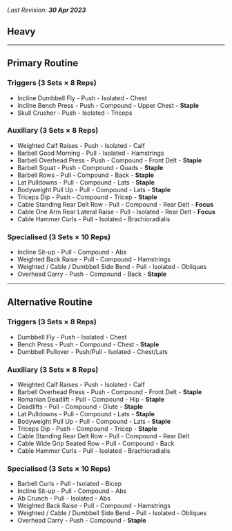 _Last Revision: **30 Apr 2023**_

## **Heavy**
---

## Primary Routine

### Triggers (3 Sets × 8 Reps)
- Incline Dumbbell Fly - Push - Isolated - Chest  
- Incline Bench Press - Push - Compound - Upper Chest - **Staple**  
- Skull Crusher - Push - Isolated - Triceps  

### Auxiliary (3 Sets × 8 Reps)
- Weighted Calf Raises - Push - Isolated - Calf  
- Barbell Good Morning - Pull - Isolated - Hamstrings  
- Barbell Overhead Press - Push - Compound - Front Delt - **Staple**  
- Barbell Squat - Push - Compound - Quads - **Staple**  
- Barbell Rows - Pull - Compound - Back - **Staple**  
- Lat Pulldowns - Pull - Compound - Lats - **Staple**  
- Bodyweight Pull Up - Pull - Compound - Lats - **Staple**  
- Triceps Dip - Push - Compound - Tricep - **Staple**  
- Cable Standing Rear Delt Row - Pull - Compound - Rear Delt - **Focus**  
- Cable One Arm Rear Lateral Raise - Pull - Isolated - Rear Delt - **Focus**  
- Cable Hammer Curls - Pull - Isolated - Brachioradialis  

### Specialised (3 Sets × 10 Reps)
- Incline Sit-up - Pull - Compound - Abs  
- Weighted Back Raise - Pull - Compound - Hamstrings  
- Weighted / Cable / Dumbbell Side Bend - Pull - Isolated - Obliques  
- Overhead Carry - Push - Compound - Back - **Staple**  

---

## Alternative Routine

### Triggers (3 Sets × 8 Reps)
- Dumbbell Fly - Push - Isolated - Chest  
- Bench Press - Push - Compound - Chest - **Staple**  
- Dumbbell Pullover - Push/Pull - Isolated - Chest/Lats  

### Auxiliary (3 Sets × 8 Reps)
- Weighted Calf Raises - Push - Isolated - Calf  
- Barbell Overhead Press - Push - Compound - Front Delt - **Staple**  
- Romanian Deadlift - Pull - Compound - Hip - **Staple**  
- Deadlifts - Pull - Compound - Glute - **Staple**  
- Lat Pulldowns - Pull - Compound - Lats - **Staple**  
- Bodyweight Pull Up - Pull - Compound - Lats - **Staple**  
- Triceps Dip - Push - Compound - Tricep - **Staple**  
- Cable Standing Rear Delt Row - Pull - Compound - Rear Delt  
- Cable Wide Grip Seated Row - Pull - Compound - Back  
- Cable Hammer Curls - Pull - Isolated - Brachioradialis  

### Specialised (3 Sets × 10 Reps)
- Barbell Curls - Pull - Isolated - Bicep  
- Incline Sit-up - Pull - Compound - Abs  
- Ab Crunch - Pull - Isolated - Abs  
- Weighted Back Raise - Pull - Compound - Hamstrings  
- Weighted / Cable / Dumbbell Side Bend - Pull - Isolated - Obliques  
- Overhead Carry - Push - Compound - **Staple**  
